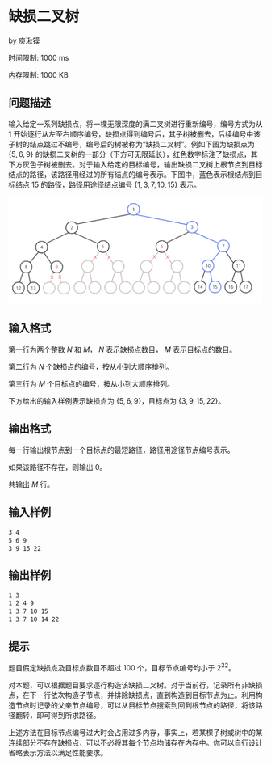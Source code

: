 # 缺损二叉树

by  庾湫镆

时间限制: 1000 ms

内存限制: 1000 KB

## 问题描述

输入给定一系列缺损点，将一棵无限深度的满二叉树进行重新编号，编号方式为从 $1$ 开始逐行从左至右顺序编号，缺损点得到编号后，其子树被删去，后续编号中该子树的结点跳过不编号，编号后的树被称为“缺损二叉树”。例如下图为缺损点为 $\{5,6,9\}$ 的缺损二叉树的一部分（下方可无限延长），红色数字标注了缺损点，其下方灰色子树被删去。对于输入给定的目标编号，输出缺损二叉树上根节点到目标结点的路径，该路径用经过的所有结点的编号表示。下图中，蓝色表示根结点到目标结点 $15$ 的路径，路径用途径结点编号 $\{1,3,7,10,15\}$ 表示。

![缺损二叉树](../assets/2023204.png)

## 输入格式

第一行为两个整数 $N$ 和 $M$， $N$ 表示缺损点数目， $M$ 表示目标点的数目。

第二行为 $N$ 个缺损点的编号，按从小到大顺序排列。

第三行为 $M$ 个目标点的编号，按从小到大顺序排列。

下方给出的输入样例表示缺损点为 $\{5,6,9\}$，目标点为 $\{3,9,15,22\}$。

## 输出格式

每一行输出根节点到一个目标点的最短路径，路径用途径节点编号表示。

如果该路径不存在，则输出 $0$。

共输出 $M$ 行。

## 输入样例

```
3 4
5 6 9
3 9 15 22
```

## 输出样例

```
1 3 
1 2 4 9 
1 3 7 10 15 
1 3 7 10 14 22
```

## 提示

题目假定缺损点及目标点数目不超过 $100$ 个，目标节点编号均小于 $2^{32}$。
 
对本题，可以根据题目要求逐行构造该缺损二叉树。对于当前行，记录所有非缺损点，在下一行依次构造子节点，并排除缺损点，直到构造到目标节点为止。利用构造节点时记录的父亲节点编号，可以从目标节点搜索到回到根节点的路径，将该路径翻转，即可得到所求路径。

上述方法在目标节点编号过大时会占用过多内存，事实上，若某棵子树或树中的某连续部分不存在缺损点，可以不必将其每个节点均储存在内存中。你可以自行设计省略表示方法以满足性能要求。